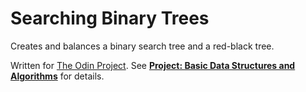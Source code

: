 # Searching Binary Trees

Creates and balances a binary search tree and a red-black tree.

Written for [The Odin Project](http://www.theodinproject.com/). See **[Project: Basic Data Structures and Algorithms](http://www.theodinproject.com/ruby-programming/data-structures-and-algorithms)** for details.
